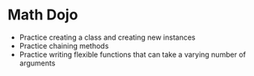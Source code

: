 # Math Dojo

- Practice creating a class and creating new instances
- Practice chaining methods
- Practice writing flexible functions that can take a varying number of arguments
